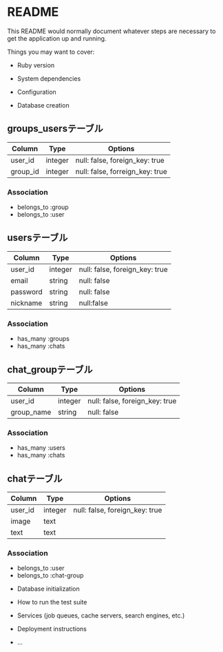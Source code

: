 # README

This README would normally document whatever steps are necessary to get the
application up and running.

Things you may want to cover:

* Ruby version

* System dependencies

* Configuration

* Database creation

## groups_usersテーブル
|Column|Type|Options|
|------|----|-------|
|user_id|integer|null: false, foreign_key: true|
|group_id|integer|null: false, forreign_key: true|

### Association
- belongs_to :group
- belongs_to :user

## usersテーブル
|Column|Type|Options|
|------|----|-------|
|user_id|integer|null: false, foreign_key: true|
|email|string|null: false|
|password|string|null: false|
|nickname|string|null:false|

### Association
- has_many :groups
- has_many :chats

## chat_groupテーブル
|Column|Type|Options|
|------|----|-------|
|user_id|integer|null: false, foreign_key: true|
|group_name|string|null: false|

### Association
- has_many :users
- has_many :chats


## chatテーブル
|Column|Type|Options|
|------|----|-------|
|user_id|integer|null: false, foreign_key: true|
|image|text||
|text|text||

### Association
- belongs_to :user
- belongs_to :chat-group


* Database initialization

* How to run the test suite

* Services (job queues, cache servers, search engines, etc.)

* Deployment instructions

* ...
